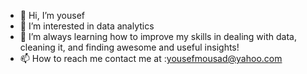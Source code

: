 - 👋 Hi, I’m yousef
- 👀 I’m interested in data analytics
- 🌱 I’m always learning how to improve my skills in dealing with data, cleaning it, and finding awesome and useful insights!
- 📫 How to reach me contact me at :yousefmousad@yahoo.com

<!---
Yousefmou/Yousefmou is a ✨ special ✨ repository because its `README.md` (this file) appears on your GitHub profile.
You can click the Preview link to take a look at your changes.
--->
